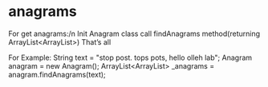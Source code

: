 # anagrams
For get anagrams:/n
Init Anagram class
call findAnagrams method(returning ArrayList<ArrayList<String>>)
That’s all

For Example:
String text = "stop post. tops pots, hello olleh lab";
Anagram anagram = new Anagram();
ArrayList<ArrayList<String>> _anagrams  = anagram.findAnagrams(text);
